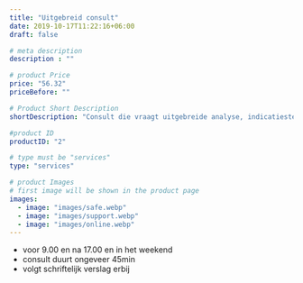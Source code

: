 ```yaml
---
title: "Uitgebreid consult"
date: 2019-10-17T11:22:16+06:00
draft: false

# meta description
description : ""

# product Price
price: "56.32"
priceBefore: ""

# Product Short Description
shortDescription: "Consult die vraagt uitgebreide analyse, indicatiestelling, advies en snel reactie die plaats kan vinden buiten werktijd uren"

#product ID
productID: "2"

# type must be "services"
type: "services"

# product Images
# first image will be shown in the product page
images:
  - image: "images/safe.webp"
  - image: "images/support.webp"
  - image: "images/online.webp"
---
```


- voor 9.00 en na 17.00 en in het weekend
- consult duurt ongeveer 45min
- volgt schriftelijk verslag erbij

